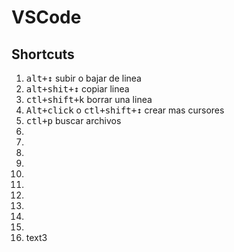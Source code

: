 # VSCode
## Shortcuts

 1. <kbd>alt+↕️</kbd> subir o bajar de linea
 2. <kbd>alt+shit+↕️</kbd> copiar linea
 3. <kbd>ctl+shift+k</kbd> borrar una linea
 8. <kbd>Alt+click</kbd> o <kbd>ctl+shift+↕️</kbd> crear mas cursores
 9. <kbd>ctl+p</kbd> buscar archivos
 10. <kbd></kbd>
 11. <kbd></kbd>
 12. <kbd></kbd>
 13. <kbd></kbd>
 14. <kbd></kbd>
 15. <kbd></kbd>
 16. <kbd></kbd>
 17. <kbd></kbd>
 18. <kbd></kbd>
 19. <kbd></kbd>
 20. text3
